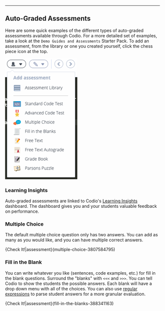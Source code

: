 ----------

## Auto-Graded Assessments
Here are some quick examples of the different types of auto-graded assessments available through Codio. For a more detailed set of examples, take a look at the `Demo Guides and Assessments` Starter Pack. To add an assessment, from the library or one you created yourself, click the chess piece icon at the top.

![Assessments](.guides/img/assessments.png)

### Learning Insights
Auto-graded assessments are linked to Codio's [Learning Insights](https://www.codio.com/blog/codio-advanced-student-learning-insights) dashboard. The dashboard gives you and your students valuable feedback on performance.


### Multiple Choice
The default multiple choice question only has two answers. You can add as many as you would like, and you can have multiple correct answers.

{Check It!|assessment}(multiple-choice-3807584795)

### Fill in the Blank
You can write whatever you like (sentences, code examples, etc.) for fill in the blank questions. Surround the "blanks" with `<<<` and `>>>`. You can tell Codio to show the students the possible answers. Each blank will have a drop down menu with all of the choices. You can also use [regular expressions](https://docs.codio.com/courses/assessments/#regular-expression-support) to parse student answers for a more granular evaluation.

{Check It!|assessment}(fill-in-the-blanks-388341163)

